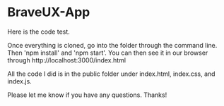 # BraveUX-App

Here is the code test.  

Once everything is cloned, go into the folder through the command line.  Then 'npm install' and 'npm start'.  You can then see it in our browser through http://localhost:3000/index.html 

All the code I did is in the public folder under index.html, index.css, and index.js.  

Please let me know if you have any questions.  Thanks!
